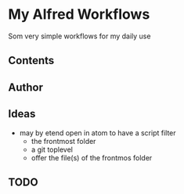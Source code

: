 # My Alfred Workflows

Som very simple workflows for my daily use

## Contents

## Author

## Ideas

* may by etend open in atom to have a script filter
  * the frontmost folder
  * a git toplevel
  * offer the file(s) of the frontmos folder

## TODO
